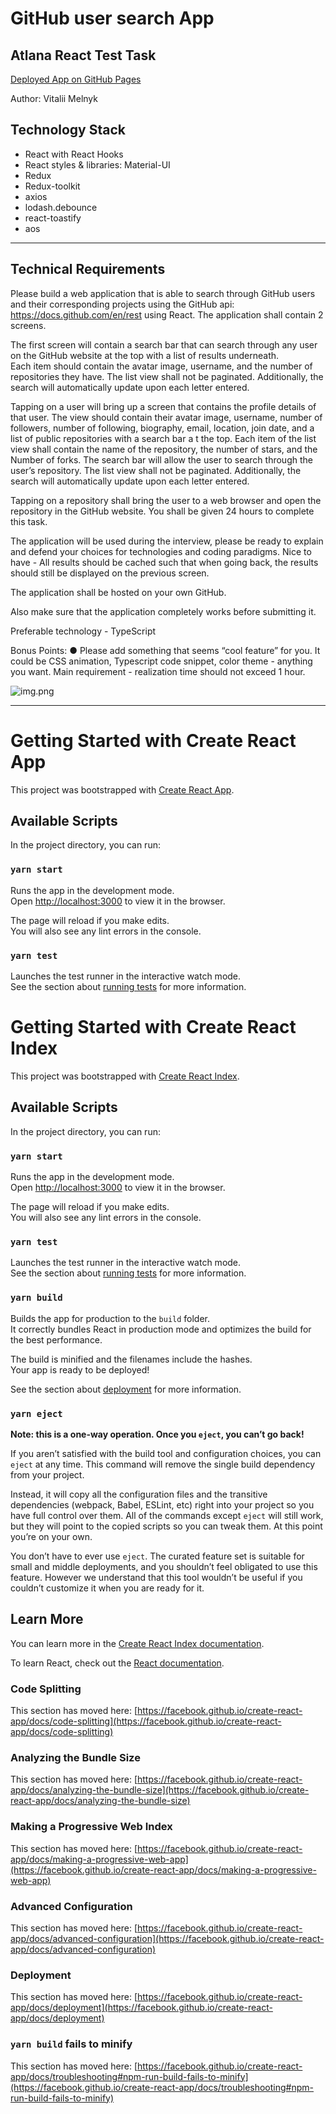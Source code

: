 # GitHub user search App
## Atlana React Test Task 

[Deployed App on GitHub Pages](https://melnikvitali.github.io/Atlana_search_for_github_users/)

Author: Vitalii Melnyk

## Technology Stack

- React with React Hooks
- React styles & libraries: Material-UI
- Redux
- Redux-toolkit
- axios
- lodash.debounce
- react-toastify
- aos
__________________________________________________________________
## Technical Requirements
Please build a web application that is able to search through GitHub
users and their corresponding projects using the GitHub api:
https://docs.github.com/en/rest using React. The application
shall contain 2 screens.

The first screen will contain a search bar that can search through any
user on the GitHub website at the top with a list of results underneath.  
Each item should contain the avatar image, username, and the
number of repositories they have.  The list view shall not be
paginated.  Additionally, the search will automatically update upon
each letter entered.

Tapping on a user will bring up a screen that contains the profile
details of that user.  The view should contain their avatar image,
username, number of followers, number of following, biography, email,
location, join date, and a list of public repositories with a search bar a
t the top. Each item of the list view shall contain the name of the
repository, the number of stars, and the Number of forks. The search
bar will allow the user to search through the user’s repository. The list
view shall not be paginated. Additionally, the search will automatically
update upon each letter entered.

Tapping on a repository shall bring the user to a web browser and open
the repository in the GitHub website.
You shall be given 24 hours to complete this task.

The application will be used during the interview, please be ready to
explain and defend your choices for technologies and coding paradigms.
Nice to have - All results should be cached such that when going
back, the results should still be displayed on the previous screen.

The application shall be hosted on your own GitHub.

Also make sure that the application completely works before submitting it.

Preferable technology - TypeScript

Bonus Points:
● Please add something that seems “cool feature” for you. It could be
CSS animation, Typescript code snippet, color theme - anything you
want. Main requirement - realization time should not exceed 1 hour.

![img.png](img.png)
  _________________________________________________________
# Getting Started with Create React App

This project was bootstrapped with [Create React App](https://github.com/facebook/create-react-app).

## Available Scripts

In the project directory, you can run:

### `yarn start`

Runs the app in the development mode.\
Open [http://localhost:3000](http://localhost:3000) to view it in the browser.

The page will reload if you make edits.\
You will also see any lint errors in the console.

### `yarn test`

Launches the test runner in the interactive watch mode.\
See the section about [running tests](https://facebook.github.io/create-react-app/docs/running-tests) for more information.
# Getting Started with Create React Index

This project was bootstrapped with [Create React Index](https://github.com/facebook/create-react-app).

## Available Scripts

In the project directory, you can run:

### `yarn start`

Runs the app in the development mode.\
Open [http://localhost:3000](http://localhost:3000) to view it in the browser.

The page will reload if you make edits.\
You will also see any lint errors in the console.

### `yarn test`

Launches the test runner in the interactive watch mode.\
See the section about [running tests](https://facebook.github.io/create-react-app/docs/running-tests) for more information.

### `yarn build`

Builds the app for production to the `build` folder.\
It correctly bundles React in production mode and optimizes the build for the best performance.

The build is minified and the filenames include the hashes.\
Your app is ready to be deployed!

See the section about [deployment](https://facebook.github.io/create-react-app/docs/deployment) for more information.

### `yarn eject`

**Note: this is a one-way operation. Once you `eject`, you can’t go back!**

If you aren’t satisfied with the build tool and configuration choices, you can `eject` at any time. This command will remove the single build dependency from your project.

Instead, it will copy all the configuration files and the transitive dependencies (webpack, Babel, ESLint, etc) right into your project so you have full control over them. All of the commands except `eject` will still work, but they will point to the copied scripts so you can tweak them. At this point you’re on your own.

You don’t have to ever use `eject`. The curated feature set is suitable for small and middle deployments, and you shouldn’t feel obligated to use this feature. However we understand that this tool wouldn’t be useful if you couldn’t customize it when you are ready for it.

## Learn More

You can learn more in the [Create React Index documentation](https://facebook.github.io/create-react-app/docs/getting-started).

To learn React, check out the [React documentation](https://reactjs.org/).

### Code Splitting

This section has moved here: [https://facebook.github.io/create-react-app/docs/code-splitting](https://facebook.github.io/create-react-app/docs/code-splitting)

### Analyzing the Bundle Size

This section has moved here: [https://facebook.github.io/create-react-app/docs/analyzing-the-bundle-size](https://facebook.github.io/create-react-app/docs/analyzing-the-bundle-size)

### Making a Progressive Web Index

This section has moved here: [https://facebook.github.io/create-react-app/docs/making-a-progressive-web-app](https://facebook.github.io/create-react-app/docs/making-a-progressive-web-app)

### Advanced Configuration

This section has moved here: [https://facebook.github.io/create-react-app/docs/advanced-configuration](https://facebook.github.io/create-react-app/docs/advanced-configuration)

### Deployment

This section has moved here: [https://facebook.github.io/create-react-app/docs/deployment](https://facebook.github.io/create-react-app/docs/deployment)

### `yarn build` fails to minify

This section has moved here: [https://facebook.github.io/create-react-app/docs/troubleshooting#npm-run-build-fails-to-minify](https://facebook.github.io/create-react-app/docs/troubleshooting#npm-run-build-fails-to-minify)
